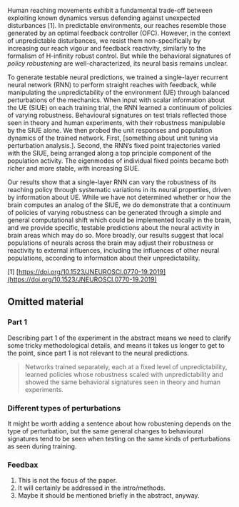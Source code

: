 
Human reaching movements exhibit a fundamental trade-off between exploiting known dynamics versus defending against unexpected disturbances [1]. In predictable environments, our reaches resemble those generated by an optimal feedback controller (OFC). However, in the context of unpredictable disturbances, we resist them non-specifically by increasing our reach vigour and feedback reactivity, similarly to the formalism of H-infinity robust control. But while the behavioral signatures of *policy robustening* are well-characterized, its neural basis remains unclear. 

To generate testable neural predictions, we trained a single-layer recurrent neural network (RNN) to perform straight reaches with feedback, while manipulating the unpredictability of the environment (UE) through balanced perturbations of the mechanics. When input with scalar information about the UE (SIUE) on each training trial, the RNN learned a continuum of policies of varying robustness. Behavioural signatures on test trials reflected those seen in theory and human experiments, with their robustness manipulable by the SIUE alone. We then probed the unit responses and population dynamics of the trained network. First, \[something about unit tuning via perturbation analysis.\]. Second, the RNN’s fixed point trajectories varied with the SIUE, being arranged along a top principle component of the population activity. The eigenmodes of individual fixed points became both richer and more stable, with increasing SIUE. 

Our results show that a single-layer RNN can vary the robustness of its reaching policy through systematic variations in its neural properties, driven by information about UE. While we have not determined whether or how the brain computes an analog of the SIUE, we do demonstrate that a continuum of policies of varying robustness can be generated through a simple and general computational shift which could be implemented locally in the brain, and we provide specific, testable predictions about the neural activity in brain areas which may do so. More broadly, our results suggest that local populations of neurals across the brain may adjust their robustness or reactivity to external influences, including the influences of other neural populations, according to information about their unpredictability.

[1] [https://doi.org/10.1523/JNEUROSCI.0770-19.2019](https://doi.org/10.1523/JNEUROSCI.0770-19.2019)

## Omitted material

### Part 1

Describing part 1 of the experiment in the abstract means we need to clarify some tricky methodological details, and means it takes us longer to get to the point, since part 1 is not relevant to the neural predictions.

> Networks trained separately, each at a fixed level of unpredictability, learned policies whose robustness scaled with unpredictability and showed the same behavioral signatures seen in theory and human experiments. 

### Different types of perturbations

It might be worth adding a sentence about how robustening depends on the type of perturbation, but the same general changes to behavioural signatures tend to be seen when testing on the same kinds of perturbations as seen during training.

### Feedbax

1. This is not the focus of the paper. 
2. It will certainly be addressed in the intro/methods.
3. Maybe it should be mentioned briefly in the abstract, anyway.
